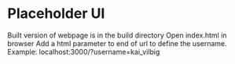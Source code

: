 # Placeholder UI

Built version of webpage is in the build directory
Open index.html in browser
Add a html parameter to end of url to define the username. Example: localhost:3000/?username=kai_vilbig
